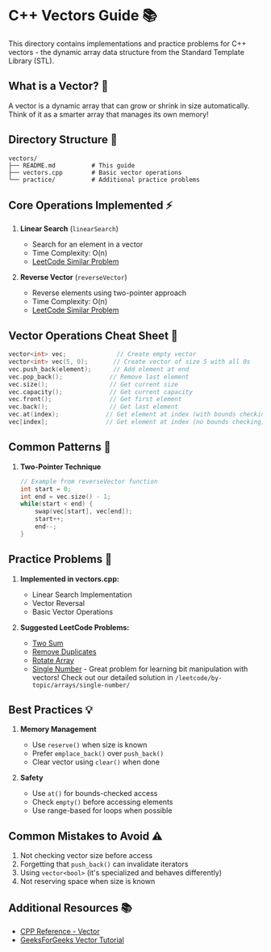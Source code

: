 # C++ Vectors Guide 📚

This directory contains implementations and practice problems for C++ vectors - the dynamic array data structure from the Standard Template Library (STL).

## What is a Vector? 🤔

A vector is a dynamic array that can grow or shrink in size automatically. Think of it as a smarter array that manages its own memory!

## Directory Structure 📂
```
vectors/
├── README.md          # This guide
├── vectors.cpp        # Basic vector operations
└── practice/          # Additional practice problems
```

## Core Operations Implemented ⚡

1. **Linear Search** (`linearSearch`)
   - Search for an element in a vector
   - Time Complexity: O(n)
   - [LeetCode Similar Problem](https://leetcode.com/problems/binary-search)

2. **Reverse Vector** (`reverseVector`)
   - Reverse elements using two-pointer approach
   - Time Complexity: O(n)
   - [LeetCode Similar Problem](https://leetcode.com/problems/reverse-array)

## Vector Operations Cheat Sheet 📝

```cpp
vector<int> vec;              // Create empty vector
vector<int> vec(5, 0);       // Create vector of size 5 with all 0s
vec.push_back(element);      // Add element at end
vec.pop_back();             // Remove last element
vec.size();                 // Get current size
vec.capacity();             // Get current capacity
vec.front();                // Get first element
vec.back();                 // Get last element
vec.at(index);             // Get element at index (with bounds checking)
vec[index];                // Get element at index (no bounds checking)
```

## Common Patterns 🎯

1. **Two-Pointer Technique**
   ```cpp
   // Example from reverseVector function
   int start = 0;
   int end = vec.size() - 1;
   while(start < end) {
       swap(vec[start], vec[end]);
       start++;
       end--;
   }
   ```

## Practice Problems 💪

1. **Implemented in vectors.cpp:**
   - Linear Search Implementation
   - Vector Reversal
   - Basic Vector Operations

2. **Suggested LeetCode Problems:**
   - [Two Sum](https://leetcode.com/problems/two-sum)
   - [Remove Duplicates](https://leetcode.com/problems/remove-duplicates-from-sorted-array)
   - [Rotate Array](https://leetcode.com/problems/rotate-array)
   - [Single Number](https://leetcode.com/problems/single-number) - Great problem for learning bit manipulation with vectors! Check out our detailed solution in `/leetcode/by-topic/arrays/single-number/`

## Best Practices 💡

1. **Memory Management**
   - Use `reserve()` when size is known
   - Prefer `emplace_back()` over `push_back()`
   - Clear vector using `clear()` when done

2. **Safety**
   - Use `at()` for bounds-checked access
   - Check `empty()` before accessing elements
   - Use range-based for loops when possible

## Common Mistakes to Avoid ⚠️

1. Not checking vector size before access
2. Forgetting that `push_back()` can invalidate iterators
3. Using `vector<bool>` (it's specialized and behaves differently)
4. Not reserving space when size is known

## Additional Resources 📚

- [CPP Reference - Vector](https://en.cppreference.com/w/cpp/container/vector)
- [GeeksForGeeks Vector Tutorial](https://www.geeksforgeeks.org/vector-in-cpp-stl/)
